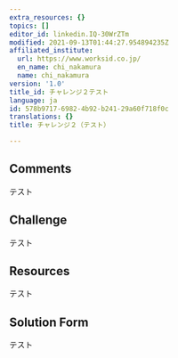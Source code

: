 ```yaml
---
extra_resources: {}
topics: []
editor_id: linkedin.IQ-30WrZTm
modified: 2021-09-13T01:44:27.954894235Z
affiliated_institute:
  url: https://www.worksid.co.jp/
  en_name: chi_nakamura
  name: chi_nakamura
version: '1.0'
title_id: チャレンジ２テスト
language: ja
id: 578b9717-6982-4b92-b241-29a60f718f0c
translations: {}
title: チャレンジ２（テスト）

---
```


## Comments
テスト


## Challenge
テスト


## Resources
テスト


## Solution Form

テスト

